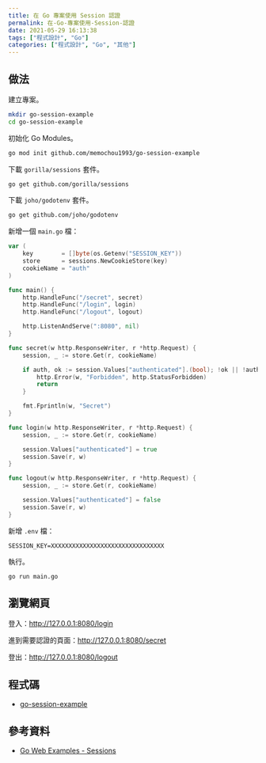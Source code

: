 ```yaml
---
title: 在 Go 專案使用 Session 認證
permalink: 在-Go-專案使用-Session-認證
date: 2021-05-29 16:13:38
tags: ["程式設計", "Go"]
categories: ["程式設計", "Go", "其他"]
---
```


## 做法

建立專案。

```BASH
mkdir go-session-example
cd go-session-example
```

初始化 Go Modules。

```BASH
go mod init github.com/memochou1993/go-session-example
```

下載 `gorilla/sessions` 套件。

```BASH
go get github.com/gorilla/sessions
```

下載 `joho/godotenv` 套件。

```BASH
go get github.com/joho/godotenv
```

新增一個 `main.go` 檔：

```GO
var (
	key        = []byte(os.Getenv("SESSION_KEY"))
	store      = sessions.NewCookieStore(key)
	cookieName = "auth"
)

func main() {
	http.HandleFunc("/secret", secret)
	http.HandleFunc("/login", login)
	http.HandleFunc("/logout", logout)

	http.ListenAndServe(":8080", nil)
}

func secret(w http.ResponseWriter, r *http.Request) {
	session, _ := store.Get(r, cookieName)

	if auth, ok := session.Values["authenticated"].(bool); !ok || !auth {
		http.Error(w, "Forbidden", http.StatusForbidden)
		return
	}

	fmt.Fprintln(w, "Secret")
}

func login(w http.ResponseWriter, r *http.Request) {
	session, _ := store.Get(r, cookieName)

	session.Values["authenticated"] = true
	session.Save(r, w)
}

func logout(w http.ResponseWriter, r *http.Request) {
	session, _ := store.Get(r, cookieName)

	session.Values["authenticated"] = false
	session.Save(r, w)
}
```

新增 `.env` 檔：

```ENV
SESSION_KEY=XXXXXXXXXXXXXXXXXXXXXXXXXXXXXXXX
```

執行。

```BASH
go run main.go
```

## 瀏覽網頁

登入：<http://127.0.0.1:8080/login>

進到需要認證的頁面：<http://127.0.0.1:8080/secret>

登出：<http://127.0.0.1:8080/logout>

## 程式碼

- [go-session-example](https://github.com/memochou1993/go-session-example)

## 參考資料

- [Go Web Examples - Sessions](https://gowebexamples.com/sessions/)
